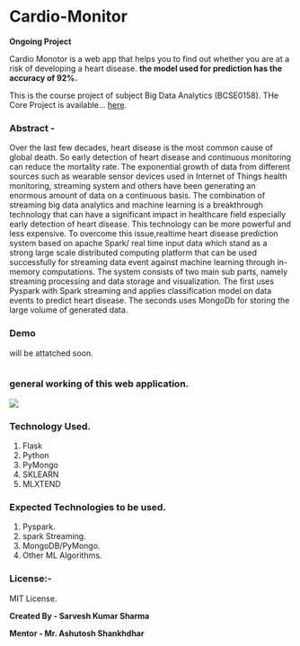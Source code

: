 # Cardio-Monitor

**Ongoing Project**


Cardio Monotor is a web app that helps you to find out whether you are at a risk of developing a heart disease. **the model used for prediction has the accuracy of 92%.**

This is the course project of subject Big Data Analytics (BCSE0158). THe Core Project is available... [here](https://github.com/shsarv/Heart-Disease-Prediction). 

### Abstract - 
Over the last few decades, heart disease is the most common cause of global death. So early detection of heart disease and continuous monitoring can reduce the mortality rate. The exponential growth of data from different sources such as wearable sensor devices used in Internet of Things health monitoring, streaming system and others have been generating an enormous amount of data on a continuous basis. The combination of streaming big data analytics and machine learning is a breakthrough technology that can have a significant impact in healthcare field especially early detection of heart disease. This technology can be more powerful and less expensive. To overcome this issue,realtime heart disease prediction system based on apache Spark/ real time input data which stand as a strong large scale distributed computing platform that can be used successfully for streaming data event against machine learning through in-memory computations. The system consists of two main sub parts, namely streaming processing and data storage and visualization. The first uses Pyspark with Spark streaming and applies classification model on data events to predict heart disease. The seconds uses MongoDb for storing the large volume of generated data.


### Demo
will be attatched soon.

![]()

### general working of this web application.
![](https://raw.githubusercontent.com/shsarv/Cardio-Monitor/main/Input%20Data.png)

### Technology Used.
1. Flask
2. Python
3. PyMongo
4. SKLEARN
5. MLXTEND

### Expected Technologies to be used.
1. Pyspark.
2. spark Streaming.
3. MongoDB/PyMongo.
4. Other ML Algorithms.


### License:-

MIT License.

 **Created By - Sarvesh Kumar Sharma**
 
 
 **Mentor - Mr. Ashutosh Shankhdhar**
